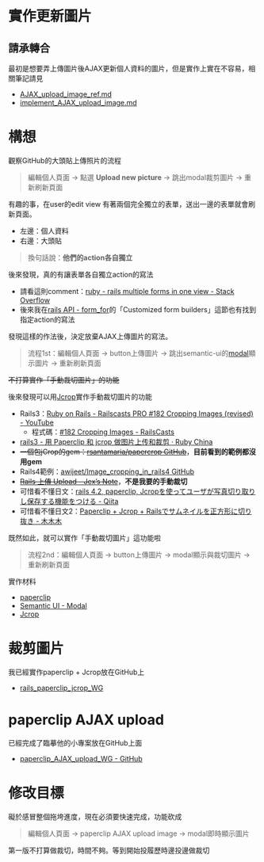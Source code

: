 # 實作更新圖片

## 請承轉合

最初是想要弄上傳圖片後AJAX更新個人資料的圖片，但是實作上實在不容易，相關筆記請見
- [AJAX_upload_image_ref.md](../../features/AJAX_update_image/AJAX_upload_image_ref.md)
- [implement_AJAX_upload_image.md](../../features/AJAX_update_image/implement_AJAX_upload_image.md)

# 構想

觀察GitHub的大頭貼上傳照片的流程

>編輯個人頁面 -> 點選 **Upload new picture** -> 跳出modal裁剪圖片  -> 重新刷新頁面

有趣的事，在user的edit view 有著兩個完全獨立的表單，送出一邊的表單就會刷新頁面。
- 左邊：個人資料
- 右邊：大頭貼

>換句話說：**他們的action各自獨立**


後來發現，真的有讓表單各自獨立action的寫法
- 請看這則comment：[ruby - rails multiple forms in one view - Stack Overflow](http://stackoverflow.com/a/16850052)
- 後來我在[rails API - form_for](http://api.rubyonrails.org/classes/ActionView/Helpers/FormHelper.html#method-i-form_for)的「Customized form builders」這節也有找到指定action的寫法


發現這樣的作法後，決定放棄AJAX上傳圖片的寫法。

>流程1st：編輯個人頁面 -> button上傳圖片 -> 跳出semantic-ui的[modal](http://semantic-ui.com/modules/modal.html#/examples)顯示圖片  -> 重新刷新頁面

~~不打算實作「手動裁切圖片」的功能~~

後來發現可以用[Jcrop](https://github.com/tapmodo/Jcrop/wiki/Manual)實作手動裁切圖片的功能
- Rails3：[Ruby on Rails - Railscasts PRO #182 Cropping Images (revised) - YouTube](https://www.youtube.com/watch?v=ltoPZEzmtJA)
  - 程式碼：[#182 Cropping Images - RailsCasts](http://railscasts.com/episodes/182-cropping-images)
- [rails3 - 用 Paperclip 和 jcrop 做图片上传和裁剪 · Ruby China](https://ruby-china.org/topics/13393)
- ~~一個包jCrop的gem：[rsantamaria/papercrop GitHub](https://github.com/rsantamaria/papercrop)~~，**目前看到的範例都沒用gem**
- Rails4範例：[awijeet/Image_cropping_in_rails4 GitHub](https://github.com/awijeet/Image_cropping_in_rails4)
- ~~[Rails 上傳 Upload - Jex’s Note](http://blog.jex.tw/blog/2015/07/13/rails-upload/)~~，**不是我要的手動裁切**
- 可惜看不懂日文：[rails 4.2, paperclip, Jcropを使ってユーザが写真切り取りし保存する機能をつける - Qiita](http://qiita.com/gymnstcs/items/69d319a6415a53a6576e)
- 可惜看不懂日文2：[Paperclip + Jcrop + Railsでサムネイルを正方形に切り抜き - 木木木](http://source.hatenadiary.jp/entry/2014/03/23/144122)


既然如此，就可以實作「手動裁切圖片」這功能啦

>流程2nd：編輯個人頁面 -> button上傳圖片 -> modal顯示與裁切圖片  -> 重新刷新頁面

實作材料
- [paperclip](https://github.com/thoughtbot/paperclip)
- [Semantic UI - Modal](http://semantic-ui.com/modules/modal.html#/examples)
- [Jcrop](https://github.com/tapmodo/Jcrop/wiki/Manual)


# 裁剪圖片

我已經實作paperclip + Jcrop放在GitHub上
- [rails_paperclip_jcrop_WG](https://github.com/NickWarm/rails_paperclip_jcrop_WG)

# paperclip AJAX upload

已經完成了臨摹他的小專案放在GitHub上面
- [paperclip_AJAX_upload_WG - GitHub](https://github.com/NickWarm/paperclip_AJAX_upload_WG)

# 修改目標

礙於感冒整個拖垮進度，現在必須要快速完成，功能砍成

> 編輯個人頁面 -> paperclip AJAX upload image -> modal即時顯示圖片

第一版不打算做裁切，時間不夠。等到開始投履歷時邊投邊做裁切
